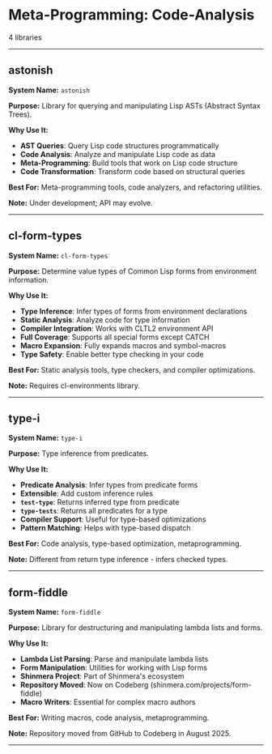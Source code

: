 # Meta-Programming: Code-Analysis

4 libraries

---

## astonish

**System Name:** `astonish`

**Purpose:** Library for querying and manipulating Lisp ASTs (Abstract Syntax Trees).

**Why Use It:**
- **AST Queries**: Query Lisp code structures programmatically
- **Code Analysis**: Analyze and manipulate Lisp code as data
- **Meta-Programming**: Build tools that work on Lisp code structure
- **Code Transformation**: Transform code based on structural queries

**Best For:** Meta-programming tools, code analyzers, and refactoring utilities.

**Note:** Under development; API may evolve.

---


## cl-form-types

**System Name:** `cl-form-types`

**Purpose:** Determine value types of Common Lisp forms from environment information.

**Why Use It:**
- **Type Inference**: Infer types of forms from environment declarations
- **Static Analysis**: Analyze code for type information
- **Compiler Integration**: Works with CLTL2 environment API
- **Full Coverage**: Supports all special forms except CATCH
- **Macro Expansion**: Fully expands macros and symbol-macros
- **Type Safety**: Enable better type checking in your code

**Best For:** Static analysis tools, type checkers, and compiler optimizations.

**Note:** Requires cl-environments library.

---


## type-i

**System Name:** `type-i`

**Purpose:** Type inference from predicates.

**Why Use It:**
- **Predicate Analysis**: Infer types from predicate forms
- **Extensible**: Add custom inference rules
- **`test-type`**: Returns inferred type from predicate
- **`type-tests`**: Returns all predicates for a type
- **Compiler Support**: Useful for type-based optimizations
- **Pattern Matching**: Helps with type-based dispatch

**Best For:** Code analysis, type-based optimization, metaprogramming.

**Note:** Different from return type inference - infers checked types.

---


## form-fiddle

**System Name:** `form-fiddle`

**Purpose:** Library for destructuring and manipulating lambda lists and forms.

**Why Use It:**
- **Lambda List Parsing**: Parse and manipulate lambda lists
- **Form Manipulation**: Utilities for working with Lisp forms
- **Shinmera Project**: Part of Shinmera's ecosystem
- **Repository Moved**: Now on Codeberg (shinmera.com/projects/form-fiddle)
- **Macro Writers**: Essential for complex macro authors

**Best For:** Writing macros, code analysis, metaprogramming.

**Note:** Repository moved from GitHub to Codeberg in August 2025.

---


